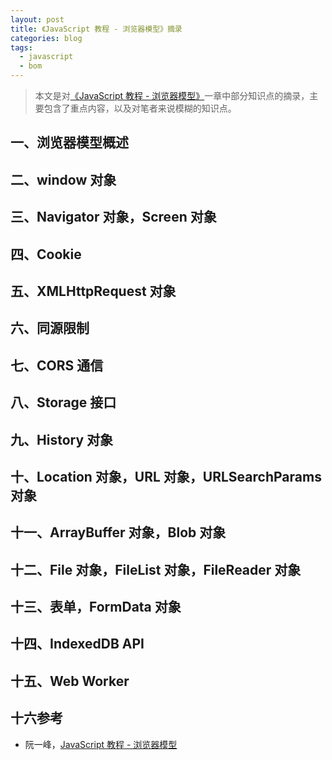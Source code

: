 ```yaml
---
layout: post
title: 《JavaScript 教程 - 浏览器模型》摘录
categories: blog
tags:
  - javascript
  - bom
---
```


> 本文是对[《JavaScript 教程 - 浏览器模型》](https://wangdoc.com/javascript/bom/)一章中部分知识点的摘录，主要包含了重点内容，以及对笔者来说模糊的知识点。

## 一、浏览器模型概述

## 二、window 对象

## 三、Navigator 对象，Screen 对象

## 四、Cookie

## 五、XMLHttpRequest 对象

## 六、同源限制

## 七、CORS 通信

## 八、Storage 接口

## 九、History 对象

## 十、Location 对象，URL 对象，URLSearchParams 对象

## 十一、ArrayBuffer 对象，Blob 对象

## 十二、File 对象，FileList 对象，FileReader 对象

## 十三、表单，FormData 对象

## 十四、IndexedDB API

## 十五、Web Worker

## 十六参考

- 阮一峰，[JavaScript 教程 - 浏览器模型](https://wangdoc.com/javascript/bom/)
